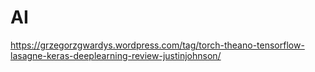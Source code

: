 # AI

https://grzegorzgwardys.wordpress.com/tag/torch-theano-tensorflow-lasagne-keras-deeplearning-review-justinjohnson/
